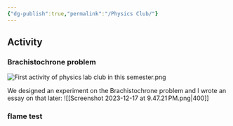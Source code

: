 ```yaml
---
{"dg-publish":true,"permalink":"/Physics Club/"}
---
```


## Activity
### Brachistochrone problem
![First activity of physics lab club in this semester.png](/img/user/%E9%99%84%E4%BB%B6/First%20activity%20of%20physics%20lab%20club%20in%20this%20semester.png)

We designed an experiment on the Brachistochrone problem and I wrote an essay on that later:
![[Screenshot 2023-12-17 at 9.47.21 PM.png\|400]]

### flame test


